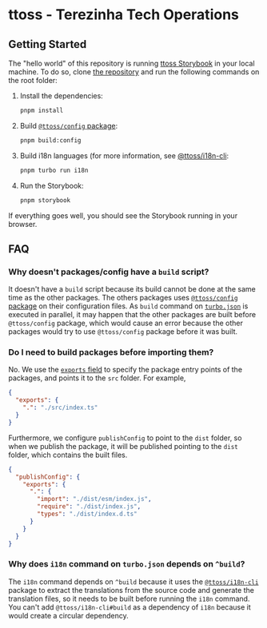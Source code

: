 # ttoss - Terezinha Tech Operations

## Getting Started

The "hello world" of this repository is running [ttoss Storybook](https://storybook.ttoss.dev/) in your local machine. To do so, clone [the repository](https://github.com/ttoss/ttoss) and run the following commands on the root folder:

1. Install the dependencies:

   ```sh
   pnpm install
   ```

1. Build [`@ttoss/config` package](https://ttoss.dev/docs/modules/packages/config/):

   ```sh
   pnpm build:config
   ```

1. Build i18n languages (for more information, see [@ttoss/i18n-cli](https://ttoss.dev/docs/modules/packages/i18n-cli/):

   ```sh
   pnpm turbo run i18n
   ```

1. Run the Storybook:

   ```sh
   pnpm storybook
   ```

If everything goes well, you should see the Storybook running in your browser.

## FAQ

### Why doesn't packages/config have a `build` script?

It doesn't have a `build` script because its build cannot be done at the same time as the other packages. The others packages uses [`@ttoss/config` package](https://ttoss.dev/docs/modules/packages/config/) on their configuration files. As `build` command on [`turbo.json`](https://github.com/ttoss/ttoss/blob/main/turbo.json) is executed in parallel, it may happen that the other packages are built before `@ttoss/config` package, which would cause an error because the other packages would try to use `@ttoss/config` package before it was built.

### Do I need to build packages before importing them?

No. We use the [`exports` field](https://nodejs.org/api/packages.html#package-entry-points) to specify the package entry points of the packages, and points it to the `src` folder. For example,

```json
{
  "exports": {
    ".": "./src/index.ts"
  }
}
```

Furthermore, we configure `publishConfig` to point to the `dist` folder, so when we publish the package, it will be published pointing to the `dist` folder, which contains the built files.

```json
{
  "publishConfig": {
    "exports": {
      ".": {
        "import": "./dist/esm/index.js",
        "require": "./dist/index.js",
        "types": "./dist/index.d.ts"
      }
    }
  }
}
```

### Why does `i18n` command on `turbo.json` depends on `^build`?

The `i18n` command depends on `^build` because it uses the [`@ttoss/i18n-cli`](https://ttoss.dev/docs/modules/packages/i18n-cli/) package to extract the translations from the source code and generate the translation files, so it needs to be built before running the `i18n` command. You can't add `@ttoss/i18n-cli#build` as a dependency of `i18n` because it would create a circular dependency.
